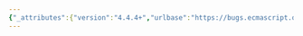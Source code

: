 ```yaml
---
{"_attributes":{"version":"4.4.4+","urlbase":"https://bugs.ecmascript.org/","maintainer":"dherman@mozilla.com"},"bug":{"bug_id":4153,"creation_ts":"2015-03-10 20:35:00 -0700","short_desc":"10.1.2 + 6.1.4: \"UTF16Decode\"","delta_ts":"2015-03-11 11:46:09 -0700","product":"Draft for 7th Edition","component":"Deferred from 6th edition","version":"unspecified","rep_platform":"All","op_sys":"All","bug_status":"CONFIRMED","priority":"Normal","bug_severity":"enhancement","everconfirmed":true,"reporter":{"uid":"jmdyck","name":"Michael Dyck"},"assigned_to":{"uid":"allen","name":"Allen Wirfs-Brock"},"long_desc":[{"commentid":13691,"comment_count":0,"who":{"uid":"jmdyck","name":"Michael Dyck"},"bug_when":"2015-03-10 20:35:41 -0700","thetext":"{1}\nIn 10.1.2 \"Static Semantics: UTF16Decode( lead, trail )\"...\n\nBecause the operation only decodes a surrogate pair, it should maybe be renamed to 'UTF16DecodeSurrogatePair'. (Or 'DecodeUTF16SurrogatePair' to be more grammatical, or just 'DecodeSurrogatePair' because UTF-16 is implied by \"Surrogate Pair\".)\n\n{2}\nAlso, there are a few places that could invoke this operation but don't:\n    6.1.4 / bullet 2\n    18.2.6.1.1 / step 4.d.iii.5\n    21.1.3.3 / step 12\n\n---\n\n{3}\nIn 6.1.4, the bullets should be changed into an abstract operation, and *that* should get the name 'UTF16Decode' (or 'DecodeUTF16').\n\n{4}\nThis could then be explicitly invoked from:\n    7.1.3.1\n    18.2.1.1 / step 3\n    19.2.1.1.1 / steps 11+13\n    21.1.3.22 / step 4\n    21.2.2.2 / step 2.1\n    21.2.3.2.2 / step 10.a+10.b\n    24.3.1 / step 3"},{"commentid":13695,"comment_count":1,"who":{"uid":"allen","name":"Allen Wirfs-Brock"},"bug_when":"2015-03-11 10:14:23 -0700","thetext":"In ES6 rev36 editor's draft\n\n{2}\n6.1.4 added a cross reference to 10.1.2\nchanged 18.2.6.1.1 and 21.1.3.3 to use UTF16Decoede\n\nDeferring to ES7 consideration of the larger changes suggested"},{"commentid":13696,"comment_count":2,"who":{"uid":"jmdyck","name":"Michael Dyck"},"bug_when":"2015-03-11 11:20:24 -0700","thetext":"Deferring {3} and {4} makes sense, but {1} renaming UTF16Decode doesn't strike me as a \"larger change\": in rev35, there's only *one* use of it (21.2.2.10)."},{"commentid":13697,"comment_count":3,"who":{"uid":"allen","name":"Allen Wirfs-Brock"},"bug_when":"2015-03-11 11:46:09 -0700","thetext":"(In reply to Michael Dyck from comment #2)\n> Deferring {3} and {4} makes sense, but {1} renaming UTF16Decode doesn't\n> strike me as a \"larger change\": in rev35, there's only *one* use of it\n> (21.2.2.10).\n\nthe current name seems adequate for now.  But I might consider changing it in the context of a larger redo. BTW, it is now referenced 4 places."}]}}
---
```

